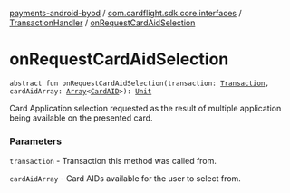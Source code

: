 [payments-android-byod](../../index.md) / [com.cardflight.sdk.core.interfaces](../index.md) / [TransactionHandler](index.md) / [onRequestCardAidSelection](./on-request-card-aid-selection.md)

# onRequestCardAidSelection

`abstract fun onRequestCardAidSelection(transaction: `[`Transaction`](../../com.cardflight.sdk.core/-transaction/index.md)`, cardAidArray: `[`Array`](https://kotlinlang.org/api/latest/jvm/stdlib/kotlin/-array/index.html)`<`[`CardAID`](../../com.cardflight.sdk.core/-card-a-i-d/index.md)`>): `[`Unit`](https://kotlinlang.org/api/latest/jvm/stdlib/kotlin/-unit/index.html)

Card Application selection requested as the result of multiple application being available on the presented card.

### Parameters

`transaction` - Transaction this method was called from.

`cardAidArray` - Card AIDs available for the user to select from.